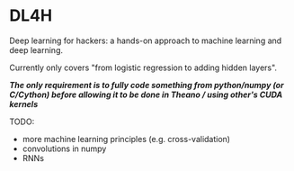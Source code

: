 DL4H
====

Deep learning for hackers: a hands-on approach to machine learning and deep learning.

Currently only covers "from logistic regression to adding hidden layers".

***The only requirement is to fully code something from python/numpy (or C/Cython) before allowing it to be done in Theano / using other's CUDA kernels***

TODO:
  - more machine learning principles (e.g. cross-validation)
  - convolutions in numpy
  - RNNs
